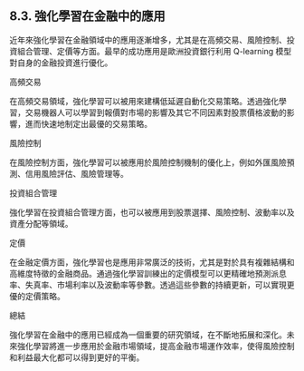 ## 8.3. 強化學習在金融中的應用

近年來強化學習在金融領域中的應用逐漸增多，尤其是在高頻交易、風險控制、投資組合管理、定價等方面。最早的成功應用是歐洲投資銀行利用 Q-learning 模型對自身的金融投資進行優化。

高頻交易

在高頻交易領域，強化學習可以被用來建構低延遲自動化交易策略。透過強化學習，交易機器人可以學習到報價對市場的影響及其它不同因素對股票價格波動的影響，進而快速地制定出最優的交易策略。

風險控制

在風險控制方面，強化學習可以被應用於風險控制機制的優化上，例如外匯風險預測、信用風險評估、風險管理等。

投資組合管理

強化學習在投資組合管理方面，也可以被應用到股票選擇、風險控制、波動率以及資產分配等領域。

定價

在金融定價方面，強化學習也是應用非常廣泛的技術，尤其是對於具有複雜結構和高維度特徵的金融商品。通過強化學習訓練出的定價模型可以更精確地預測派息率、失真率、市場利率以及波動率等參數。透過這些參數的持續更新，可以實現更優的定價策略。

總結

強化學習在金融中的應用已經成為一個重要的研究領域，在不斷地拓展和深化。未來強化學習將進一步應用於金融市場領域，提高金融市場運作效率，使得風險控制和利益最大化都可以得到更好的平衡。